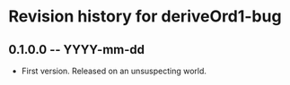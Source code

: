 # Revision history for deriveOrd1-bug

## 0.1.0.0 -- YYYY-mm-dd

* First version. Released on an unsuspecting world.
